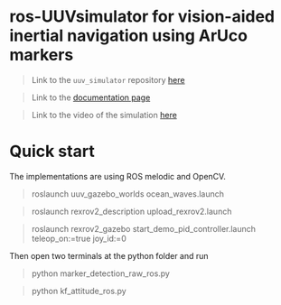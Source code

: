 # ros-UUVsimulator for vision-aided inertial navigation using ArUco markers

> Link to the `uuv_simulator` repository [here](https://github.com/uuvsimulator/uuv_simulator)

> Link to the [documentation page](https://uuvsimulator.github.io/packages/uuv_simulator/intro/) 

> Link to the video of the simulation [here](https://www.youtube.com/watch?v=VIgVS2FLsy0)



# Quick start
The implementations are using ROS melodic and OpenCV.

> roslaunch uuv_gazebo_worlds ocean_waves.launch

> roslaunch rexrov2_description upload_rexrov2.launch

> roslaunch rexrov2_gazebo start_demo_pid_controller.launch teleop_on:=true joy_id:=0

Then open two terminals at the python folder and run
> python marker_detection_raw_ros.py

> python kf_attitude_ros.py



